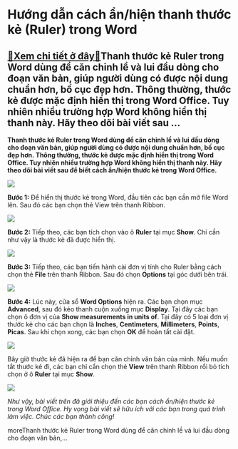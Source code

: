 Hướng dẫn cách ẩn/hiện thanh thước kẻ (Ruler) trong Word
========================================================

[:gift:Xem chi tiết ở đây:gift:](https://hddtvn.com/huong-dan-cach-an-hien-thanh-thuoc-ke-ruler-trong-word/)Thanh thước kẻ Ruler trong Word dùng để căn chỉnh lề và lui đầu dòng cho đoạn văn bản, giúp người dùng có được nội dung chuẩn hơn, bố cục đẹp hơn. Thông thường, thước kẻ được mặc định hiển thị trong Word Office. Tuy nhiên nhiều trường hợp Word không hiển thị thanh này. Hãy theo dõi bài viết sau …
---------------------------------------------------------------------------------------------------------------------------------------------------------------------------------------------------------------------------------------------------------------------------------------------------------

**Thanh thước kẻ Ruler trong Word dùng để căn chỉnh lề và lui đầu dòng cho đoạn văn bản, giúp người dùng có được nội dung chuẩn hơn, bố cục đẹp hơn. Thông thường, thước kẻ được mặc định hiển thị trong Word Office. Tuy nhiên nhiều trường hợp Word không hiển thị thanh này. Hãy theo dõi bài viết sau để biết cách ẩn/hiện thước kẻ trong Word Office.**


[![](https://hddtvn.com/wp-content/uploads/2021/01/l5tFQET.png)](https://hddtvn.com/wp-content/uploads/2021/01/l5tFQET.png)


**Bước 1:** Để hiển thị thước kẻ trong Word, đầu tiên các bạn cần mở file Word lên. Sau đó các bạn chọn thẻ View trên thanh Ribbon.


![](https://hddtvn.com/wp-content/uploads/2021/01/asZIk2R.png)


**Bước 2:** Tiếp theo, các bạn tích chọn vào ô **Ruler** tại mục **Show**. Chỉ cần như vậy là thước kẻ đã được hiển thị.


![](https://hddtvn.com/wp-content/uploads/2021/01/9p81BqX.png)


**Bước 3:** Tiếp theo, các bạn tiến hành cài đơn vị tính cho Ruler bằng cách chọn thẻ **File** trên thanh Ribbon. Sau đó chọn **Options** tại góc dưới bên trái.


![](https://hddtvn.com/wp-content/uploads/2021/01/c6TmMqz.png)


**Bước 4:** Lúc này, cửa sổ **Word Options** hiện ra. Các bạn chọn mục **Advanced**, sau đó kéo thanh cuộn xuống mục **Display**. Tại đây các bạn chọn ô đơn vị của **Show measurements in units of**. Tại đây có 5 loại đơn vị thước kẻ cho các bạn chọn là **Inches**, **Centimeters**, **Millimeters**, **Points**, **Picas**. Sau khi chọn xong, các bạn chọn **OK** để hoàn tất cài đặt.


![](https://hddtvn.com/wp-content/uploads/2021/01/kbrH6xQ.png)


Bây giờ thước kẻ đã hiện ra để bạn căn chỉnh văn bản của mình. Nếu muốn tắt thước kẻ đi, các bạn chỉ cần chọn thẻ **View** trên thanh Ribbon rồi bỏ tích chọn ở ô **Ruler** tại mục **Show**.


![](https://hddtvn.com/wp-content/uploads/2021/01/SHbb1lQ.png)


*Như vậy, bài viết trên đã giới thiệu đến các bạn cách ẩn/hiện thước kẻ trong Word Office. Hy vọng bài viết sẽ hữu ích với các bạn trong quá trình làm việc. Chúc các bạn thành công!*


moreThanh thước kẻ Ruler trong Word dùng để căn chỉnh lề và lui đầu dòng cho đoạn văn bản,…

